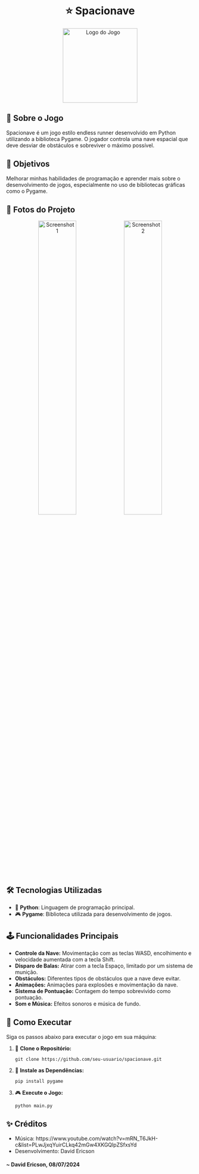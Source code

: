 <!DOCTYPE html>
<h1 align="center">
    ⭐ Spacionave
</h1>

<div align="center">
    <img src="https://i.imgur.com/SNJoyGN.png" alt="Logo do Jogo" width="200">
</div>

<h2>💫 Sobre o Jogo</h2>
<p>Spacionave é um jogo estilo endless runner desenvolvido em Python utilizando a biblioteca Pygame. O jogador controla uma nave espacial que deve desviar de obstáculos e sobreviver o máximo possível.</p>

<h2>📌 Objetivos</h2>
<p>Melhorar minhas habilidades de programação e aprender mais sobre o desenvolvimento de jogos, especialmente no uso de bibliotecas gráficas como o Pygame.</p>

<h2>🚀 Fotos do Projeto</h2>
<div align="center">
    <img src="https://i.imgur.com/oO4y9DF.png" alt="Screenshot 1" width="45%">
    <img src="https://imgur.com/cWZYLhU.png" alt="Screenshot 2" width="45%">
</div>

<h2>🛠️ Tecnologias Utilizadas</h2>
<ul>
    <li>📜 <strong>Python</strong>: Linguagem de programação principal.</li>
    <li>🎮 <strong>Pygame</strong>: Biblioteca utilizada para desenvolvimento de jogos.</li>
</ul>

<h2>🕹️ Funcionalidades Principais</h2>
<ul>
    <li><strong>Controle da Nave:</strong> Movimentação com as teclas WASD, encolhimento e velocidade aumentada com a tecla Shift.</li>
    <li><strong>Disparo de Balas:</strong> Atirar com a tecla Espaço, limitado por um sistema de munição.</li>
    <li><strong>Obstáculos:</strong> Diferentes tipos de obstáculos que a nave deve evitar.</li>
    <li><strong>Animações:</strong> Animações para explosões e movimentação da nave.</li>
    <li><strong>Sistema de Pontuação:</strong> Contagem do tempo sobrevivido como pontuação.</li>
    <li><strong>Som e Música:</strong> Efeitos sonoros e música de fundo.</li>
</ul>

<h2>📝 Como Executar</h2>
<p>Siga os passos abaixo para executar o jogo em sua máquina:</p>
<ol>
    <li>🔧 <strong>Clone o Repositório:</strong>
        <pre><code>git clone https://github.com/seu-usuario/spacionave.git</code></pre>
    </li>
    <li>🐍 <strong>Instale as Dependências:</strong>
        <pre><code>pip install pygame</code></pre>
    </li>
    <li>🎮 <strong>Execute o Jogo:</strong>
        <pre><code>python main.py</code></pre>
    </li>
</ol>

<h2>✨ Créditos</h2>
<ul>
    <li>Música: https://www.youtube.com/watch?v=mRN_T6JkH-c&list=PLwJjxqYuirCLkq42mGw4XKGQlpZSfxsYd
    <li>Desenvolvimento: David Ericson</li>
</ul>

<h4>~ David Ericson, 08/07/2024</h4>


</html>
